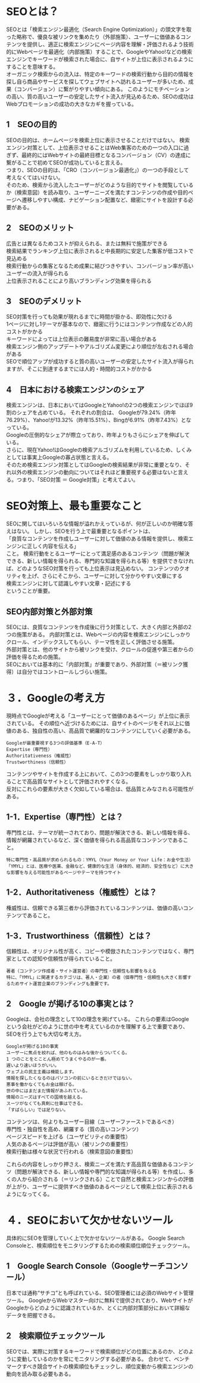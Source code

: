 # SEOとは？
SEOとは「検索エンジン最適化（Search Engine Optimization）」の頭文字を取った略称で、優良な被リンクを集めたり（外部施策）、ユーザーに価値あるコンテンツを提供し、適正に検索エンジンにページ内容を理解・評価されるよう技術的にWebページを最適化（内部施策）することで、GoogleやYahoo!などの検索エンジンでキーワードが検索された場合に、自サイトが上位に表示されるようにすることを意味する。<br>
オーガニック検索からの流入は、特定のキーワードの検索行動から目的の情報を探し自ら商品やサービスを探してウェブサイトへ訪れるユーザーが多いため、成果（コンバージョン）に繋がりやすい傾向にある。 このようにモチベーションの高い、質の高いユーザーの安定したサイト流入が見込めるため、SEOの成功はWebプロモーションの成功の大きなカギを握っている。<br>

## 1　SEOの目的
SEOの目的は、ホームページを検索上位に表示させることだけではない。 検索エンジン対策として、上位表示させることはWeb集客のための一つの入口に過ぎず、最終的にはWebサイトの最終目標となるコンバージョン（CV）の達成に繋がることで初めてSEOが成功していると言える。<br>
つまり、SEOの目的は、「CRO（コンバージョン最適化」）の一つの手段として考えなくてはいけない。<br>
そのため、検索から流入したユーザーがどのような目的でサイトを閲覧しているか（検索意図）を読み取り、ユーザーニーズを満たすコンテンツの作成や目的ページへ遷移しやすい構成、ナビゲーション配置など、緻密にサイトを設計する必要がある。

## 2　SEOのメリット
広告とは異なるためコストが抑えられる、または無料で施策ができる<br>
検索結果でランキング上位に表示されると中長期的に安定した集客が低コストで見込める<br>
検索行動からの集客となるため成果に結びつきやすい、コンバージョン率が高いユーザーの流入が得られる<br>
上位表示されることにより高いブランディング効果を得られる<br>

## 3　SEOのデメリット
SEO対策を行っても効果が現れるまでに時間が掛かる、即効性に欠ける<br>
1ページに対し1テーマが基本なので、緻密に行うにはコンテンツ作成などの人的コストがかかる<br>
キーワードによっては上位表示の難易度が非常に高い場合がある<br>
検索エンジン側のアップデートやアルゴリズム変更により順位が左右される場合がある<br>
SEOで順位アップが成功すると質の高いユーザーの安定したサイト流入が得られますが、そこに到達するまでには人的・時間的コストがかかる<br>

## 4　日本における検索エンジンのシェア
検索エンジンは、日本においてはGoogleとYahoo!の2つの検索エンジンでほぼ9割のシェアを占めている。 それぞれの割合は、 Googleが79.24%（昨年76.29%）、Yahoo!が13.32%（昨年15.51%）、Bingが6.91%（昨年7.43%）となっている。<br>
Googleの圧倒的なシェアが際立っており、昨年よりもさらにシェアを伸ばしている。<br>
さらに、現在Yahoo!はGoogleの検索アルゴリズムを利用しているため、しくみとしては事実上Googleの寡占状態と言える。<br>
そのため検索エンジン対策としてはGoogleの検索結果が非常に重要となり、それ以外の検索エンジンの動向についてはそれほど重要視する必要はないと言える。つまり、「SEO対策 ＝ Google対策」と考えてよい。

# SEO対策上、最も重要なこと
SEOに関してはいろいろな情報が溢れかえっているが、何が正しいのか明確な答えはない。 しかし、SEOを行う上で最重要となるポイントは、<br>
「良質なコンテンツを作成しユーザーに対して価値のある情報を提供し、検索エンジンに正しく内容を伝える」<br>
こと。
検索行動をとるユーザーにとって満足感のあるコンテンツ（問題が解決できる、新しい情報を得られる、専門的な知識を得られる等）を提供できなければ、どのようなSEO対策を行っても上位表示は見込めない。
コンテンツのクオリティを上げ、さらにそこから、ユーザーに対して分かりやすい文章にする<br>
検索エンジンに対して認識しやすい文章・記述にする<br>
ということが重要。

## SEO内部対策と外部対策
SEOには、良質なコンテンツを作成後に行う対策として、大きく内部と外部の2つの施策がある。 内部対策とは、Webページの内容を検索エンジンにしっかりクロール、インデックスしてもらい、テーマ性を正しく評価させる施策。<br>
外部対策とは、他のサイトから被リンクを受け、クロールの促進や第三者からの評価を得るための施策。<br>
SEOにおいては基本的に「内部対策」が重要であり、外部対策（＝被リンク獲得）は自分ではコントロールしづらい施策。

# ３．Googleの考え方
現時点でGoogleが考える「ユーザーにとって価値のあるページ」が上位に表示されている。 その順位へ近づけるためには、自サイトのページをそれ以上に価値のある、独自性の高い、高品質で網羅的なコンテンツにしていく必要がある。

```
Googleが最重要視する3つの評価基準（E-A-T）
Expertise（専門性）
Authoritativeness（権威性）
Trustworthiness（信頼性）
```

コンテンツやサイトを作成する上において、この3つの要素をしっかり取り入れることで高品質なサイトとして評価されやすくなる。<br>
反対にこれらの要素が大きく欠如している場合は、低品質とみなされる可能性がある。

## 1-1．Expertise（専門性）とは？
専門性とは、テーマが統一されており、問題が解決できる、新しい情報を得る、情報が網羅されているなど、深く価値を得られる高品質なコンテンツであること。

```
特に専門性・高品質が求められるもの：YMYL（Your Money or Your Life：お金や生活）
「YMYL」とは、医療や医薬、金融など、健康的な生活（身体的、経済的、安全性など）に大きな影響を与える可能性があるページやテーマを持つサイト
```
## 1-2．Authoritativeness（権威性）とは？
権威性は、信頼できる第三者から評価されているコンテンツは、価値の高いコンテンツであること。

## 1-3．Trustworthiness（信頼性）とは？
信頼性は、オリジナル性が高く、コピーや模倣されたコンテンツではなく、専門家としての認知や信頼性が得られていること。
 
 ```
 著者（コンテンツ作成者・サイト運営者）の専門性・信頼性も影響を与える
特に、「YMYL」に関連するカテゴリは、著人・企業）の者（個専門性・信頼性も大きく影響するためサイト運営企業のブランディングも重要です。
```

## 2　Google が掲げる10の事実とは？
Googleは、会社の理念として10の理念を掲げている。 これらの要素はGoogleという会社がどのように世の中を考えているのかを理解する上で重要であり、SEOを行う上でも大切な考え方。

```
Googleが掲げる10の事実
ユーザーに焦点を絞れば、他のものはみな後からついてくる。
1 つのことをとことん極めてうまくやるのが一番。
遅いより速いほうがいい。
ウェブ上の民主主義は機能します。
情報を探したくなるのはパソコンの前にいるときだけではない。
悪事を働かなくてもお金は稼げる。
世の中にはまだまだ情報があふれている。
情報のニーズはすべての国境を越える。
スーツがなくても真剣に仕事はできる。
「すばらしい」では足りない。
```

コンテンツは、何よりもユーザー目線（ユーザーファーストであるべき）<br>
専門性・独自性を高め、網羅する（質の高いコンテンツ）<br>
ページスピードを上げる（ユーザビリティの重要性）<br>
人気のあるページは評価が高い（被リンクの重要性）<br>
検索行動は様々な状況で行われる（検索意図の重要性）<br>

これらの内容をしっかり押さえ、検索ニーズを満たす高品質な価値あるコンテンツ（問題が解決できる、新しい情報や専門的な知識が得られる等）を作成し、多くの人から紹介される（＝リンクされる）ことで自然と検索エンジンからの評価が上がり、ユーザーに提供すべき価値のあるページとして検索上位に表示されるようになってくる。

# ４．SEOにおいて欠かせないツール
具体的にSEOを管理していく上で欠かせないツールがある。 Google Search Consoleと、検索順位をモニタリングするための検索順位順位チェックツール。

## 1　Google Search Console（Googleサーチコンソール）
日本では通称“サチコ”とも呼ばれている、SEO管理者には必須のWebサイト管理ツール。 GoogleからWebマスター向けに無料で提供されており、WebサイトがGoogleからどのように認識されているか、とくに内部対策部分において詳細なデータを把握できる。

## 2　検索順位チェックツール
SEOでは、実際に対策するキーワードで検索順位がどの位置にあるのか、どのように変動しているのかを常にモニタリングする必要がある。 合わせて、ベンチマークすべき競合サイトの検索順位もチェックし、順位変動から検索エンジンの動向を読み取る必要もある。

